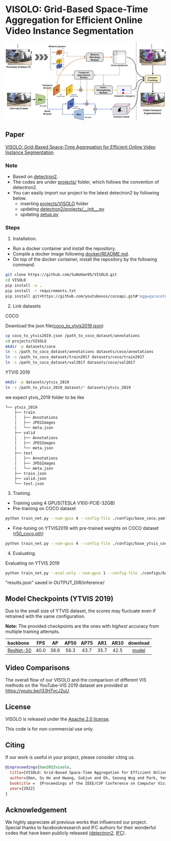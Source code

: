 # VISOLO: Grid-Based Space-Time Aggregation for Efficient Online Video Instance Segmentation

<div align="center">
  <img src="VISOLO.png"/>
</div>

## Paper
[VISOLO: Grid-Based Space-Time Aggregation for Efficient Online Video Instance Segmentation](https://arxiv.org/abs/2112.04177)

### Note
* Based on [detectron2](https://github.com/facebookresearch/detectron2).
* The codes are under [projects/](projects/) folder, which follows the convention of detectron2.
* You can easily import our project to the latest detectron2 by following below.
    - inserting [projects/VISOLO](projects/VISOLO) folder
    - updating [detectron2/projects/__init\_\_.py](detectron2/projects/__init__.py)
    - updating [setup.py](./setup.py)
    
### Steps

1. Installation.
* Run a docker container and install the repository.
* Compile a docker image following [docker/README.md](docker/README.md).
* On top of the docker container, install the repository by the following command.
```bash
git clone https://github.com/SuHoHan95/VISOLO.git
cd VISOLO
pip install -e .
pip install -r requirements.txt
pip install git+https://github.com/youtubevos/cocoapi.git#"egg=pycocotools&subdirectory=PythonAPI"
```

2. Link datasets

COCO

Download the json file([coco_to_ytvis2019.json](https://drive.google.com/file/d/17L33_woQh7eUMemCmnFDOgPUKi-2fTW0/view?usp=sharing))
```bash
cp coco_to_ytvis2019.json /path_to_coco_dataset/annotations
cd projects/VISOLO
mkdir -p datasets/coco
ln -s /path_to_coco_dataset/annotations datasets/coco/annotations
ln -s /path_to_coco_dataset/train2017 datasets/coco/train2017
ln -s /path_to_coco_dataset/val2017 datasets/coco/val2017
```

YTVIS 2019
```bash
mkdir -p datasets/ytvis_2019
ln -s /path_to_ytvis_2019_dataset/* datasets/ytvis_2019
```
we expect ytvis_2019 folder to be like
```
└── ytvis_2019
    ├── train
    │   ├── Annotations
    │   ├── JPEGImages
    │   └── meta.json
    ├── valid
    │   ├── Annotations
    │   ├── JPEGImages
    │   └── meta.json
    ├── test
    │   ├── Annotations
    │   ├── JPEGImages
    │   └── meta.json
    ├── train.json
    ├── valid.json
    └── test.json
```

3. Training.

* Training using 4 GPUS(TESLA V100-PCIE-32GB)
* Pre-training on COCO dataset
```bash
python train_net.py --num-gpus 4 --config-file ./configs/base_coco.yaml OUTPUT_DIR ./checkpoint/coco/
```
* Fine-tuning on YTVIS2019 with pre-trained weights on COCO dataset ([r50_coco.pth](https://drive.google.com/file/d/1rb3i9MBtAjh3SJ2AWdgb3PvuPpF8Swpi/view?usp=sharing))
```bash
python train_net.py --num-gpus 4 --config-file ./configs/base_ytvis_coco.yaml OUTPUT_DIR ./checkpoint/ytvis_2019/ MODEL.WEIGHTS path/to/pre-trained-model.pth
```

4. Evaluating.

Evaluating on YTVIS 2019
```bash
python train_net.py --eval-only --num-gpus 1 --config-file ./configs/base_ytvis_coco.yaml OUTPUT_DIR ./checkpoint/ytvis_2019/ MODEL.WEIGHTS path/to/model.pth
```
"results.json" saved in OUTPUT_DIR/inference/

## Model Checkpoints (YTVIS 2019)
Due to the small size of YTVIS dataset, the scores may fluctuate even if retrained with the same configuration.

**Note:** The provided checkpoints are the ones with *highest* accuracy from multiple training attempts.

| backbone  |  FPS |  AP  | AP50 | AP75 |  AR1 |  AR10 | download |
|:----------|:----:|:----:|:----:|:----:|:----:|:-----:|:--------:|
| [ResNet-50](projects/VISOLO/configs/base_ytvis_coco.yaml) | 40.0 | 38.6 | 56.3 | 43.7 | 35.7 | 42.5 | [model](https://drive.google.com/file/d/1kgr2WPXB1rv8U4aaE1FKjPNezCDzqMY3/view?usp=sharing) |

## Video Comparisons
The overall flow of our VISOLO and the comparison of different VIS methods on the YouTube-VIS 2019 dataset are provided at https://youtu.be/j33H7vcJ2uU

## License

VISOLO is released under the [Apache 2.0 license](LICENSE).

This code is for non-commercial use only.

## Citing

If our work is useful in your project, please consider citing us.

```BibTex
@inproceedings{han2022visolo,
  title={VISOLO: Grid-Based Space-Time Aggregation for Efficient Online Video Instance Segmentation},
  author={Han, Su Ho and Hwang, Sukjun and Oh, Seoung Wug and Park, Yeonchool and Kim, Hyunwoo and Kim, Min-Jung and Kim, Seon Joo},
  booktitle =  {Proceedings of the IEEE/CVF Conference on Computer Vision and Pattern Recognition (CVPR)},
  year={2022}
}
```

## Acknowledgement
We highly appreciate all previous works that influenced our project.\
Special thanks to facebookresearch and IFC authors for their wonderful codes that have been publicly released ([detectron2](https://github.com/facebookresearch/detectron2), [IFC](https://github.com/sukjunhwang/IFC)).
